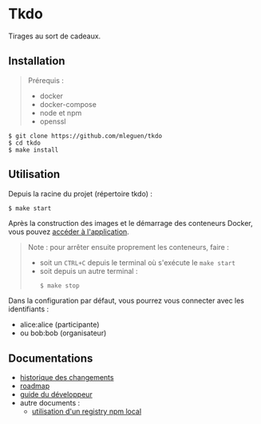 # Tkdo

Tirages au sort de cadeaux.

## Installation

> Prérequis :
> - docker
> - docker-compose
> - node et npm
> - openssl

```
$ git clone https://github.com/mleguen/tkdo
$ cd tkdo
$ make install
```

## Utilisation

Depuis la racine du projet (répertoire tkdo) :

```
$ make start
```

Après la construction des images et le démarrage des conteneurs Docker, vous pouvez [accéder à l'application](https://localhost).

> Note : pour arrêter ensuite proprement les conteneurs, faire :
> - soit un `CTRL+C` depuis le terminal où s'exécute le `make start`
> - soit depuis un autre terminal :
>   ```bash
>   $ make stop
>   ```

Dans la configuration par défaut, vous pourrez vous connecter avec les identifiants :

- alice:alice (participante)
- ou bob:bob (organisateur)

## Documentations

- [historique des changements](./CHANGELOG.md)
- [roadmap](./ROADMAP.md)
- [guide du développeur](./CONTRIBUTING.md)
- autre documents :
  - [utilisation d'un registry npm local](./doc/registry-npm-local.md)
